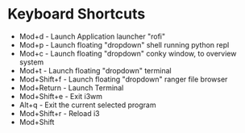 # Keyboard Shortcuts
- Mod+d -           Launch Application launcher "rofi"
- Mod+p -           Launch floating "dropdown" shell running python repl
- Mod+c -           Launch floating "dropdown" conky window, to overview system
- Mod+t -           Launch floating "dropdown" terminal
- Mod+Shift+f -     Launch floating "dropdown" ranger file browser
- Mod+Return -      Launch Terminal
- Mod+Shift+e -     Exit i3wm
- Alt+q -           Exit the current selected program
- Mod+Shift+r -     Reload i3
- Mod+Shift
